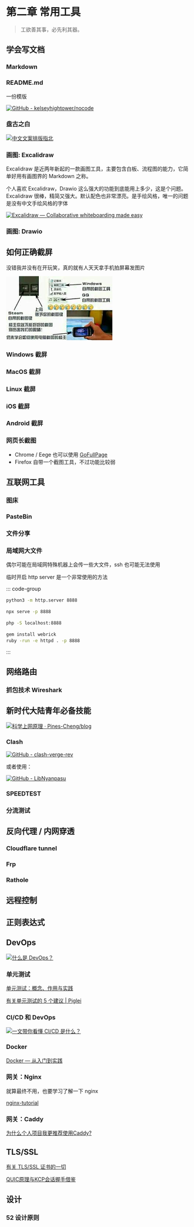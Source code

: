# 第二章 常用工具

> 工欲善其事，必先利其器。

## 学会写文档

### Markdown

<Card
  url="https://markdown.com.cn/intro.html"
  title="Markdown 教程"
  describe="Markdown 是一种轻量级的标记语言，可用于在纯文本文档中添加格式化元素。Markdown 由 John Gruber 于 2004 年创建，如今已成为世界上最受欢迎的标记语言之一。"
/>

<Card
  url="https://www.marktext.cc/"
  title="MarkText"
  describe="Markdown 编辑器有很多，这里只推荐一个 MarkText"
/>

### README.md

一份模版

[![GitHub - kelseyhightower/nocode](https://svg.bookmark.style/api?url=https://github.com/kelseyhightower/nocode&mode=dark&style=horizontal)](https://github.com/kelseyhightower/nocode)

### 盘古之白

[![中文文案排版指北](https://svg.bookmark.style/api?url=https://github.com/sparanoid/chinese-copywriting-guidelines&mode=dark&style=horizontal)](https://github.com/sparanoid/chinese-copywriting-guidelines)

### 画图: Excalidraw

Excalidraw 是近两年新起的一款画图工具，主要包含白板、流程图的能力，它简单好用有画图界的 Markdown 之称。

个人喜欢 Excalidraw，Drawio 这么强大的功能到底能用上多少，这是个问题。Excalidraw 很棒，精简又强大。默认配色也非常漂亮。是手绘风格，唯一的问题是没有中文手绘风格的字体

[![Excalidraw — Collaborative whiteboarding made easy](https://svg.bookmark.style/api?url=https://excalidraw.com/&mode=dark&style=horizontal)](https://excalidraw.com/)

<Card
  url="https://juejin.cn/post/7119512386029125668"
  title="5 分钟了解 Excalidraw - 掘金"
  describe="介绍个人非常喜欢的开源画图工具 Excalidraw：基础功能、特点、开发小故事。 画风很手绘，推进大家使用。"
/>

### 画图: Drawio

<Card
  url="http://draw.io/"
  title="Draw.io"
  describe="非常强大的流程图制作器和在线图表工具"
/>

## 如何正确截屏

没错我并没有在开玩笑，真的就有人天天拿手机拍屏幕发图片

![screenshot](screenshot.jpg)

### Windows 截屏

<Card
  url="https://support.microsoft.com/zh-cn/windows/%E4%BD%BF%E7%94%A8%E6%88%AA%E5%9B%BE%E5%B7%A5%E5%85%B7%E6%8D%95%E8%8E%B7%E6%88%AA%E5%9B%BE-00246869-1843-655f-f220-97299b865f6b"
  title="使用截图工具捕获截图 - Microsoft 支持"
  describe="Windows 11 / Windows 10"
/>

<Card
  url="https://robotrs.lenovo.com.cn/ZmptY2NtYW5hZ2Vy/p4data/Rdata/Rfiles/jietu.html"
  title="Windows 截屏"
  describe="Windows 8 / Windows 7 / Windows XP"
/>

### MacOS 截屏

<Card
  url="https://support.apple.com/zh-cn/guide/mac-help/mh26782/mac"
  title="在 Mac 上截屏或录屏"
  describe="在 Mac 上，按下 Shift-Command-5（或使用启动台）以打开“截屏”并显示工具。"
/>

### Linux 截屏

<Card
  url="https://linux.cn/article-10070-1.html"
  title="在 Linux 下截屏并编辑的最佳工具"
  describe="有几种获取屏幕截图并对其进行添加文字、箭头等编辑的方法，这里提及的的屏幕截图工具在 Ubuntu 和其它主流 Linux 发行版中都能够使用。"
/>

### iOS 截屏

<Card
  url="https://support.apple.com/zh-cn/102616"
  title="在 iPhone 上截屏"
  describe="快速存储屏幕上的内容。"
/>

### Android 截屏

<Card
  url="https://support.google.com/android/answer/9075928?hl=zh-Hans"
  title="在 Android 设备上抓取屏幕截图或录制屏幕"
  describe="您可以抓取手机屏幕画面（屏幕截图），也可以录制屏幕画面视频。拍摄屏幕后，您可以查看、编辑和分享所拍的图片或视频。"
/>

### 网页长截图

<Card
  url="https://www.awesomescreenshot.com/"
  title="Awesome Screenshot & Screen Recorder"
  describe="这个工具几乎支持所有的浏览器"
/>

- Chrome / Eege 也可以使用 [GoFullPage](https://chromewebstore.google.com/detail/gofullpage-full-page-scre/fdpohaocaechififmbbbbbknoalclacl)
- Firefox 自带一个截图工具，不过功能比较弱

## 互联网工具

### 图床

<Card
  url="https://sspai.com/post/40499"
  title="嗯，图片就交给它了"
  describe="图片作为互联网服务中最基础的资源之一，存放在哪里是个问题。"
/>

### PasteBin

<Card
  url="https://linux.cn/article-11691-1.html"
  title="从命令行轻松将文本片段上传到类似 Pastebin 的服务中"
  describe="使用 Wgetpaste 脚本，任何人都可以与自己的朋友、同事或想在类似 Unix 的系统中的命令行中查看/使用/审查代码的人快速共享文本片段。"
/>

<Card
  url="https://fars.ee/"
  title="fars.ee"
  describe="fars.ee is a temporary deployment of PasteBin by farseerfc"
/>

### 文件分享

<Card
  url="https://wormhole.app/"
  title="Wormhole"
  describe="Wormhole 让您使用端到端加密和自动过期的链接共享文件。"
/>

### 局域网大文件

偶尔可能在局域网特殊机器上会传一些大文件，ssh 也可能无法使用

临时开启 http server 是一个非常使用的方法

::: code-group

```bash [Python]
python3 -m http.server 8888
```

```bash [NodeJS]
npx serve -p 8888
```

```bash [PHP]
php -S localhost:8888
```

```bash [Ruby]
gem install webrick
ruby -run -e httpd . -p 8888
```
:::

## 网络路由

<Card
  url="https://fasionchan.com/network/"
  title="小菜学网络"
  describe="本课程以 TCP/IP 协议五层模型为主线，带您从零起步，学习计算机网络知识。学习过程由易入难，我们先从最简单的两主机通讯着手（物理层），逐步介绍本地网络（链路层），网际路由（网络层），乃至 DNS 、HTTP 等常用应用层协议。"
/>

### 抓包技术 Wireshark

<Card
  url="https://www.misaka-9982.com/2022/03/21/Wireshark%E5%9F%BA%E6%9C%AC%E4%BD%BF%E7%94%A8/"
  title="Wireshark 基本使用"
  describe="学习安装、使用协议分析软件，掌握基本的数据报捕获、过滤和协议的分析技巧，能对抓取数据包进行分析。"
/>

## 新时代大陆青年必备技能

[![科学上网原理 · Pines-Cheng/blog](https://svg.bookmark.style/api?url=https://github.com/Pines-Cheng/blog&mode=dark&style=horizontal)](https://github.com/Pines-Cheng/blog/issues/28)

<Card
  url="https://hlyani.github.io/notes/proxy.html"
  title="常用工具使用代理"
  describe="命令行工具比较特殊，了解常用工具如何设置代理"
/>

<Card
  url="https://void-shana.moe/posts/proxychains-ng"
  title="proxychains-ng 原理解析"
  describe="这个程序可以方便的让你在终端使用 SOCKS5, SOCKS4, HTTP 等协议代理网络访问，而不需要为了转换 SOCKS5 协议再搭建一个 HTTP 的代理来使用 http_proxy, https_proxy 这些 Shell 内置的环境变量来访问网络了。"
/>

### Clash

[![GitHub - clash-verge-rev](https://svg.bookmark.style/api?url=https://github.com/clash-verge-rev/clash-verge-rev&mode=dark&style=horizontal)](https://github.com/clash-verge-rev/clash-verge-rev)

或者使用：

[![GitHub - LibNyanpasu](https://svg.bookmark.style/api?url=https://github.com/LibNyanpasu/clash-nyanpasu&mode=dark&style=horizontal)](https://github.com/LibNyanpasu/clash-nyanpasu)

### SPEEDTEST

<Card
  url="https://www.speedtest.net/"
  title="Speedtest by Ookla - The Global Broadband Speed Test"
  describe="Use Speedtest on all your devices with our free desktop and mobile apps."
/>

### 分流测试

<Card
  url="https://ip.skk.moe/"
  title="IP 分流查询"
  describe="查看我的 IP 地址 | 查询本机 IP 地址及归属地 | 查看 DNS 出口 IP | 查看递归 DNS 信息 | 测试 CDN 命中节点 | Sukka | https://ip.skk.moe | IP Address Lookup | What is my IP address | What is my DNS | DNSLeaks | GeoIP API"
/>

## 反向代理 / 内网穿透

### Cloudflare tunnel

<Card
  url="https://blog.outv.im/2021/cloudflared-tunnel/"
  title="用 Cloudflare Tunnel 进行内网穿透"
  describe="内网穿透，指的是将内网端口暴露到公网。由于防火墙的限制，或者中国大陆普遍的 NAT 宽带接入方式，大多用户没有属于自己的公网 IP，因此其它用户无法访问其设备上对外开放的服务（例如 Web 服务器）"
/>

### Frp

<Card
  url="https://sspai.com/post/85402"
  title="frp 内网穿透教程，手把手教学"
  describe="frp 是一个开源、简洁易用、高性能的内网穿透和反向代理软件，支持 tcp, udp, http, https 等协议"
/>

### Rathole

<Card
  url="https://github.com/rapiz1/rathole"
  title="Rathole"
  describe="和 frp 一样，但更精简轻量，同时功能也更少"
/>

## 远程控制

<Card
  url="https://github.com/rustdesk/rustdesk"
  title="RustDesk"
  describe="远程桌面软件，开箱即用，无需任何配置。您完全掌控数据，不用担心安全问题。"
/>

## 正则表达式

<Card
  url="https://deerchao.cn/tutorials/regex/regex.htm"
  title="正则表达式 30 分钟入门教程"
  describe="30分钟内让你明白正则表达式是什么，并对它有一些基本的了解，让你可以在自己的程序或网页里使用它。"
/>

<Card
  url="https://regex101.com/"
  title="在线正则表达式验证"
  describe="远程桌面软件，开箱即用，无需任何配置。您完全掌控数据，不用担心安全问题。"
/>

## DevOps

[![什么是 DevOps？](https://svg.bookmark.style/api?url=https://learn.microsoft.com/zh-cn/devops/what-is-devops&mode=dark&style=horizontal)](https://learn.microsoft.com/zh-cn/devops/what-is-devops)

### 单元测试

[单元测试：概念、作用与实践](https://www.duyixian.cn/2021/05/24/unittest/)

[有关单元测试的 5 个建议  | Piglei](https://www.piglei.com/articles/5-tips-on-unit-testing/)

### CI/CD 和 DevOps

[![一文带你看懂 CI/CD 是什么？](https://svg.bookmark.style/api?url=https://www.redhat.com/zh/topics/devops/what-is-ci-cd&mode=dark&style=horizontal)](https://www.redhat.com/zh/topics/devops/what-is-ci-cd)

### Docker

[Docker — 从入门到实践](https://yeasy.gitbook.io/docker_practice/)

### 网关：Nginx

就算最终不用，也要学习了解一下 nginx

[nginx-tutorial](https://dunwu.github.io/nginx-tutorial/#/)

### 网关：Caddy

[为什么个人项目我更推荐使用Caddy?](https://icebreaker.top/articles/2023/6/24-use-caddy-for-happy/)

## TLS/SSL

[有关 TLS/SSL 证书的一切](https://www.kawabangga.com/posts/5330)

[QUIC原理与KCP会话握手借鉴](https://hulinhong.com/2021/02/26/quic_intro/)

## 设计

### 52 设计原则

<Card
  url="https://gradients.app/zh"
  title="在线调色板"
  describe="简化设计师、营销人员和SMM专家的工作"
/>

<Card
  url="https://yesicon.app/"
  title="开源、免费的矢量图标库"
  describe="240,517 枚高品质矢量图标来自全球顶尖设计团队"
/>

<Card
  url="https://rpdc.xiaohongshu.com/52-design-principles"
  title="52 设计原则"
  describe="设计的探索从不停步，好的产品有逻辑可循。我们争先恐后地寻找设计成功背后的原因。做尽可能好的设计决定 —— 是这个项目诞生的意义。"
/>

